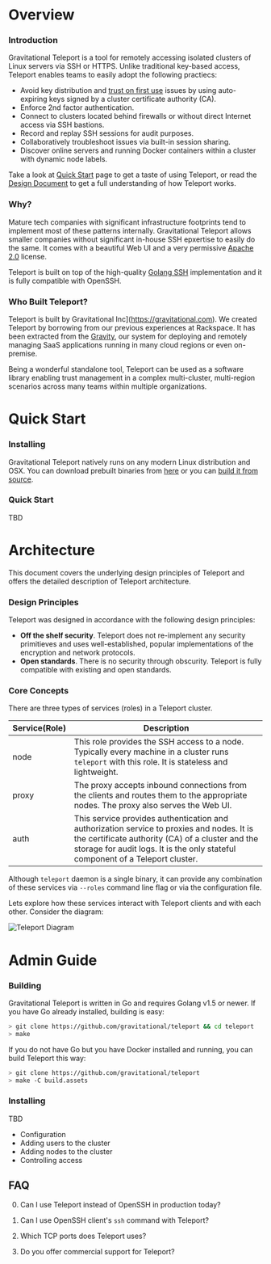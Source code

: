 # Overview

### Introduction

Gravitational Teleport is a tool for remotely accessing isolated clusters of 
Linux servers via SSH or HTTPS. Unlike traditional key-based access, Teleport 
enables teams to easily adopt the following practiecs:

- Avoid key distribution and [trust on first use](https://en.wikipedia.org/wiki/Trust_on_first_use) issues by using auto-expiring keys signed by a cluster certificate authority (CA).
- Enforce 2nd factor authentication.
- Connect to clusters located behind firewalls or without direct Internet access via SSH bastions.
- Record and replay SSH sessions for audit purposes.
- Collaboratively troubleshoot issues via built-in session sharing.
- Discover online servers and running Docker containers within a cluster with dynamic node labels.

Take a look at [Quick Start]() page to get a taste of using Teleport, or read the 
[Design Document]() to get a full understanding of how Teleport works.

### Why?

Mature tech companies with significant infrastructure footprints tend to implement most
of these patterns internally. Gravitational Teleport allows smaller companies without 
significant in-house SSH epxertise to easily do the same. It comes with a beautiful
Web UI and a very permissive [Apache 2.0](https://github.com/gravitational/teleport/blob/master/LICENSE)
license.

Teleport is built on top of the high-quality [Golang SSH](https://godoc.org/golang.org/x/crypto/ssh) 
implementation and it is fully compatible with OpenSSH.

### Who Built Teleport?

Teleport is built by Gravitational Inc](https://gravitational.com). We created Teleport by borrowing 
from our previous experiences at Rackspace. It has been extracted from the [Gravity](http://gravitational.com/vendors.html), 
our system for deploying and remotely managing SaaS applications running in many cloud regions or
even on-premise.

Being a wonderful standalone tool, Teleport can be used as a software library enabling 
trust management in a complex multi-cluster, multi-region scenarios across many teams 
within multiple organizations.

# Quick Start

### Installing

Gravitational Teleport natively runs on any modern Linux distribution and OSX. You can
download prebuilt binaries from [here](https://github.com/gravitational/teleport/releases)
or you can [build it from source](BROKEN).

### Quick Start

TBD

# Architecture

This document covers the underlying design principles of Teleport and offers the detailed 
description of Teleport architecture.

### Design Principles

Teleport was designed in accordance with the following design principles:

* **Off the shelf security**. Teleport does not re-implement any security primitieves
  and uses well-established, popular implementations of the encryption and network protocols.
* **Open standards**. There is no security through obscurity. Teleport is fully compatible
  with existing and open standards.

### Core Concepts

There are three types of services (roles) in a Teleport cluster. 

| Service(Role)  | Description
|----------------|------------------------------------------------------------------------
| node   | This role provides the SSH access to a node. Typically every machine in a cluster runs `teleport` with this role. It is stateless and lightweight.
| proxy  | The proxy accepts inbound connections from the clients and routes them to the appropriate nodes. The proxy also serves the Web UI.
| auth   | This service provides authentication and authorization service to proxies and nodes. It is the certificate authority (CA) of a cluster and the storage for audit logs. It is the only stateful component of a Teleport cluster.

Although `teleport` daemon is a single binary, it can provide any combination of these services 
via `--roles` command line flag or via the configuration file.

Lets explore how these services interact with Teleport clients and with each other. Consider the diagram:

![Teleport Diagram](img/teleport.png)

# Admin Guide

### Building

Gravitational Teleport is written in Go and requires Golang v1.5 or newer. If you have Go
already installed, building is easy:

```bash
> git clone https://github.com/gravitational/teleport && cd teleport
> make
```

If you do not have Go but you have Docker installed and running, you can build Teleport
this way:

```bash
> git clone https://github.com/gravitational/teleport
> make -C build.assets
```

### Installing

TBD

- Configuration
- Adding users to the cluster
- Adding nodes to the cluster
- Controlling access

FAQ
---

0. Can I use Teleport instead of OpenSSH in production today?

1. Can I use OpenSSH client's `ssh` command with Teleport?

2. Which TCP ports does Teleport uses?

3. Do you offer commercial support for Teleport?
